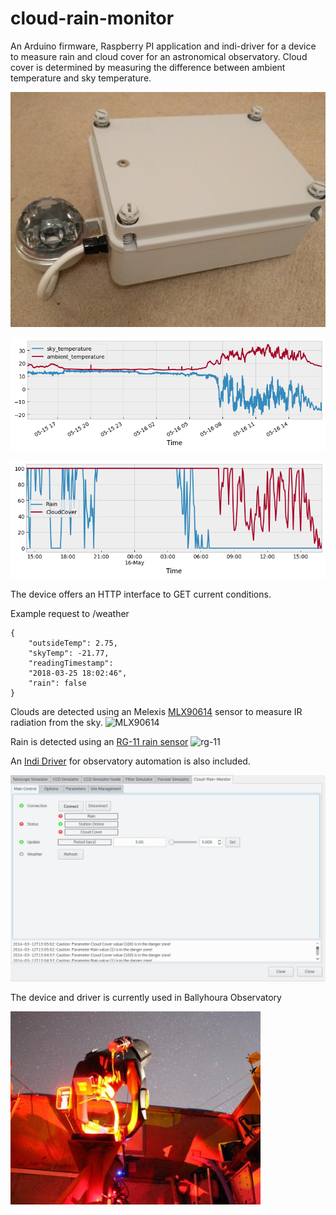 # cloud-rain-monitor

An Arduino firmware, Raspberry PI application and indi-driver for a device to measure rain and cloud cover for an astronomical observatory. Cloud cover is determined by measuring the difference between ambient temperature and sky temperature.

![](https://raw.githubusercontent.com/dokeeffe/cloud-rain-monitor/master/readme-files/weatherstation1.png)

![example measurements](https://raw.githubusercontent.com/dokeeffe/cloud-rain-monitor/master/readme-files/temperature.png "Example measurements")

![example measurements](https://raw.githubusercontent.com/dokeeffe/cloud-rain-monitor/master/readme-files/cloud.png "Example measurements")


The device offers an HTTP interface to GET current conditions.

Example request to /weather
```
{
    "outsideTemp": 2.75, 
    "skyTemp": -21.77, 
    "readingTimestamp": 
    "2018-03-25 18:02:46", 
    "rain": false
}
```

Clouds are detected using an Melexis [MLX90614](http://www.melexis.com/Infrared-Thermometer-Sensors/Infrared-Thermometer-Sensors/MLX90614-615.aspx) sensor to measure IR radiation from the sky. 
![MLX90614](https://www.melexis.com/-/media/images/product-media/mlx90614/mlx90614-infrared-thermometer-melexis.jpg?h=275&w=340&hash=327FA5D17A6484712BE79EDAE1A8D6282C376334)

Rain is detected using an [RG-11 rain sensor](http://rainsensors.com/) 
![rg-11](http://hydreon.com/wp-content/uploads/sites/3/2015/rg_wht_sm.jpg)

An [Indi Driver](http://www.indilib.org/devices/weather-stations.html) for observatory automation is also included.

![indi-driver](https://raw.githubusercontent.com/dokeeffe/cloud-rain-monitor/master/indi-driver/docs/indi.png)


The device and driver is currently used in Ballyhoura Observatory

![observatory](https://raw.githubusercontent.com/dokeeffe/cloud-rain-monitor/master/indi-driver/docs/obs.jpeg)

